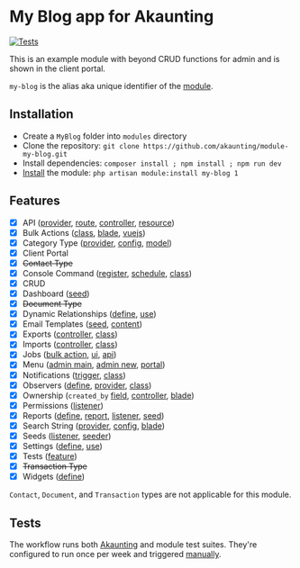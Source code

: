 ﻿# My Blog app for Akaunting

[![Tests](https://github.com/akaunting/module-my-blog/workflows/Tests/badge.svg?label=tests)](https://github.com/akaunting/module-my-blog/actions)

This is an example module with beyond CRUD functions for admin and is shown in the client portal.

`my-blog` is the alias aka unique identifier of the [module](https://developer.akaunting.com/documentation/modules/).

## Installation

- Create a `MyBlog` folder into `modules` directory
- Clone the repository: `git clone https://github.com/akaunting/module-my-blog.git`
- Install dependencies: `composer install ; npm install ; npm run dev`
- [Install](https://developer.akaunting.com/documentation/modules/#67474166c92e) the module: `php artisan module:install my-blog 1`

## Features

- [x] API ([provider](Providers/Main.php#L158), [route](Routes/api.php), [controller](Http/Controllers/Api), [resource](Http/Resources))
- [x] Bulk Actions ([class](BulkActions), [blade](Resources/views/posts/index.blade.php#L33), [vuejs](Resources/assets/js/posts.js))
- [x] Category Type ([provider](Providers/Main.php#L88), [config](Config/type.php), [model](Models/Post.php#L23))
- [x] Client Portal
- [x] ~~Contact Type~~
- [x] Console Command ([register](Providers/Main.php#L125), [schedule](Providers/Main.php#L135), [class](Console/Inspire.php))
- [x] CRUD
- [x] Dashboard ([seed](Database/Seeds/Install.php#L20))
- [x] ~~Document Type~~
- [x] Dynamic Relationships ([define](Providers/Main.php#L105), [use](Widgets/PostsByCategory.php#L22))
- [x] Email Templates ([seed](Database/Seeds/Install.php#L21), [content](Resources/lang/en-GB/email_templates.php))
- [x] Exports ([controller](Http/Controllers/Posts.php#L244), [class](Exports))
- [x] Imports ([controller](Http/Controllers/Posts.php#L117), [class](Imports))
- [x] Jobs ([bulk action](BulkActions/Posts.php#L50), [ui](Http/Controllers/Posts.php#L222), [api](Http/Controllers/Api/Posts.php#L104))
- [x] Menu ([admin main](Listeners/AddToAdminMenu.php), [admin new](Listeners/AddToNewwMenu.php), [portal](Listeners/AddToPortalMenu.php))
- [x] Notifications ([trigger](Observers/Comment.php#L22), [class](Notifications/Comment.php))
- [x] Observers ([define](module.json#L9), [provider](Providers/Observer.php), [class](Observers/Comment.php))
- [x] Ownership (`created_by` [field](Models/Post.php#L14), [controller](Http/Controllers/Posts.php#L26), [blade](Resources/views/posts/index.blade.php#L80))
- [x] Permissions ([listener](Listeners/FinishInstallation.php#L32))
- [x] Reports ([define](module.json#L14), [report](Reports/PostSummary.php), [listener](Listeners/AddCategoriesToReport.php), [seed](Database/Seeds/Install.php#L22))
- [x] Search String ([provider](Providers/Main.php#L88), [config](Config/search-string.php#L5), [blade](Resources/views/posts/index.blade.php#L32))
- [x] Seeds ([listener](Listeners/FinishInstallation.php#L29), [seeder](Database/Seeds/Install.php))
- [x] Settings ([define](module.json#L25), [use](Http/Controllers/Posts.php#L38))
- [x] Tests ([feature](Tests/Feature))
- [x] ~~Transaction Type~~
- [x] Widgets ([define](module.json#L18))

`Contact`, `Document`, and `Transaction` types are not applicable for this module.

## Tests

The workflow runs both [Akaunting](https://github.com/akaunting/akaunting/tree/master/tests) and module test suites. They're configured to run once per week and triggered [manually](https://github.com/akaunting/module-my-blog/actions/workflows/tests.yml).
